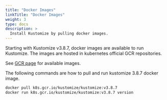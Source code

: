 ```yaml
---
title: "Docker Images"
linkTitle: "Docker Images"
weight: 3
type: docs
description: >
  Install Kustomize by pulling docker images.
---
```


Starting with Kustomize v3.8.7, docker images are available to run Kustomize.
The images are hosted in kubernetes official GCR repositories.

See [GCR page] for available images.

The following commands are how to pull and run kustomize 3.8.7 docker image.

```bash
docker pull k8s.gcr.io/kustomize/kustomize:v3.8.7
docker run k8s.gcr.io/kustomize/kustomize:v3.8.7 version
```

[GCR page]: https://us.gcr.io/k8s-artifacts-prod/kustomize/kustomize
